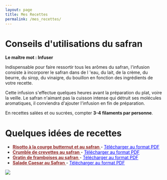```yaml
---
layout: page
title: Mes Recettes
permalink: /mes_recettes/
---
```


# Conseils d'utilisations du safran

**Le maître mot : Infuser**

Indispensable pour faire ressortir tous les arômes du safran, l'infusion consiste à incorporer le safran dans de l 'eau, du lait, de la crème, du beurre, du sirop, du vinaigre, du bouillon en fonction des ingrédients de votre recette.

Cette infusion s'effectue quelques heures avant la préparation du plat, voire la veille. Le safran n'aimant pas la cuisson intense qui détruit ses molécules aromatiques, il conviendra d'ajouter l'infusion en fin de préparation.

En recettes salées et ou sucrées, compter **3-4 filaments par personne**.

# Quelques idées de recettes

- <a href="./Recette_SafranDeVal_RisottoButternut.pdf" target="_blank" style="color:rgb(147, 41, 41)"> **Risotto à la courge butternut et au safran** </a> - <a href="./Recette_SafranDeVal_RisottoButternut.pdf" target="_blank" style="color:blue"> Télécharger au format PDF </a>
- <a href="./Recette_SafranDeVal_CrumbleCrevettes.pdf" target="_blank" style="color:rgb(147, 41, 41)"> **Crumble de crevettes au safran** </a> - <a href="./Recette_SafranDeVal_CrumbleCrevettes.pdf" target="_blank" style="color:blue"> Télécharger au format PDF </a>
- <a href="./Recette_SafranDeVal_GratinFramboises.pdf" target="_blank" style="color:rgb(147, 41, 41)"> **Gratin de framboises au safran** </a> - <a href="./Recette_SafranDeVal_GratinFramboises.pdf" target="_blank" style="color:blue"> Télécharger au format PDF </a>
- <a href="./Recette_SafranDeVal_SaladeCaesar.pdf" target="_blank" style="color:rgb(147, 41, 41)"> **Salade Caesar au Safran** </a> - <a href="./Recette_SafranDeVal_SaladeCaesar.pdf" target="_blank" style="color:blue"> Télécharger au format PDF </a>

<img class="ban" src="./photo.png">
